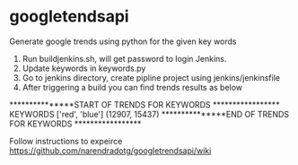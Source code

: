 # googletendsapi
Generate google trends using python for the given key words

1. Run buildjenkins.sh, will get password to login Jenkins.
2. Update keywords in keywords.py
3. Go to jenkins directory, create pipline project using jenkins/jenkinsfile
4. After triggering a build you can find trends results as below

***************START OF TRENDS FOR KEYWORDS *****************
KEYWORDS ['red', 'blue']
(12907, 15437)
***************END OF TRENDS FOR KEYWORDS *****************


Follow instructions to expeirce  https://github.com/narendradotg/googletrendsapi/wiki
